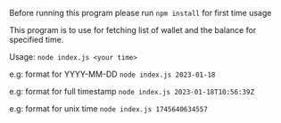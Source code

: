 Before running this program please run ``npm install`` for first time usage

This program is to use for fetching list of wallet and the balance for specified time.

Usage:
``
node index.js <your time>
``

e.g: format for YYYY-MM-DD
``
node index.js 2023-01-18
``

e.g: format for full timestamp
``
node index.js 2023-01-18T10:56:39Z
``

e.g: format for unix time
``
node index.js 1745640634557
``
